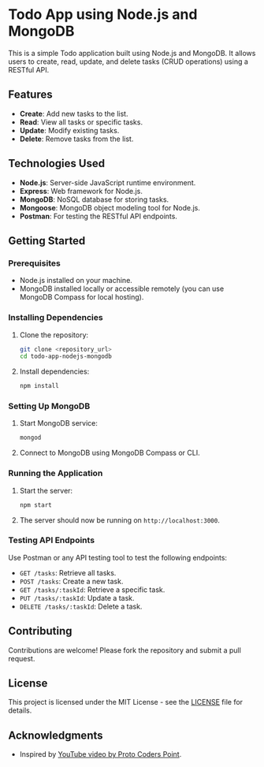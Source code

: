 # Todo App using Node.js and MongoDB

This is a simple Todo application built using Node.js and MongoDB. It allows users to create, read, update, and delete tasks (CRUD operations) using a RESTful API.

## Features

- **Create**: Add new tasks to the list.
- **Read**: View all tasks or specific tasks.
- **Update**: Modify existing tasks.
- **Delete**: Remove tasks from the list.

## Technologies Used

- **Node.js**: Server-side JavaScript runtime environment.
- **Express**: Web framework for Node.js.
- **MongoDB**: NoSQL database for storing tasks.
- **Mongoose**: MongoDB object modeling tool for Node.js.
- **Postman**: For testing the RESTful API endpoints.

## Getting Started

### Prerequisites

- Node.js installed on your machine.
- MongoDB installed locally or accessible remotely (you can use MongoDB Compass for local hosting).

### Installing Dependencies

1. Clone the repository:
   ```bash
   git clone <repository_url>
   cd todo-app-nodejs-mongodb
   ```

2. Install dependencies:
   ```bash
   npm install
   ```

### Setting Up MongoDB

1. Start MongoDB service:
   ```bash
   mongod
   ```

2. Connect to MongoDB using MongoDB Compass or CLI.

### Running the Application

1. Start the server:
   ```bash
   npm start
   ```

2. The server should now be running on `http://localhost:3000`.

### Testing API Endpoints

Use Postman or any API testing tool to test the following endpoints:

- `GET /tasks`: Retrieve all tasks.
- `POST /tasks`: Create a new task.
- `GET /tasks/:taskId`: Retrieve a specific task.
- `PUT /tasks/:taskId`: Update a task.
- `DELETE /tasks/:taskId`: Delete a task.

## Contributing

Contributions are welcome! Please fork the repository and submit a pull request.

## License

This project is licensed under the MIT License - see the [LICENSE](LICENSE) file for details.

## Acknowledgments

- Inspired by [YouTube video by Proto Coders Point]([http://todomvc.com/](https://www.youtube.com/watch?v=rCt_Yad_4MY&list=PLGIDomk5-zo1tueqtvrFgUQ13ioA9yChC)).
